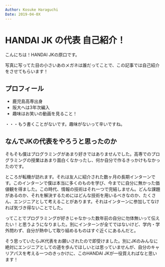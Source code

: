 ```yaml
---
Author: Kosuke Haraguchi
Date: 2019-04-0X
---
```


# HANDAI JK の代表 自己紹介！

こんにちは！HANDAI JKの原口です。

写真に写ってた目の小さいあのメガネは誰だってことで、この記事では自己紹介をさせてもらいます！

## プロフィール
* 鹿児島高専出身
* 阪大へは3年次編入
* 趣味はお笑いの動画を見ること！

・・・もう書くことがないです。趣味がないって辛いですね。

## なんでJKの代表をやろうと思ったのか
そもそも僕はプログラミングがあまり好きではありませんでした。高専でのプログラミングの授業はあまり面白くなかったし、何か自分で作るきっかけもなかったのです。

ところが転機が訪れます。それは友人に紹介された数ヶ月の長期インターンです。このインターンで僕は本当に多くのものを学び、今までに自分に無かった価値観を得ました。この時代、情報の技術はそれ一つで完結しません。どんな課題があるのか、それを解決するためにはどんな技術を用いるべきなのか、たくさん、エンジニアとして考えることがあります。それはインターンに参加してなければ気づき得ないことでした。

ってことでプログラミングが好きじゃなかった数年前の自分に勿体無いって伝えたい！と思うようになりました。別にインターンが全てではないけど、学内・学外問わず、自分が熱中して取り組めるものはすぐ近くにあるんだと。

そう思っていたらJK代表をお願いされたので即受けました。別にJKのみんなに絶対にエンジニアとしての道を歩んでほしいとは思っていませんが、自分のキャリアパスを考える一つのきっかけに、このHANDAI JKが一役買えればなと思います！
